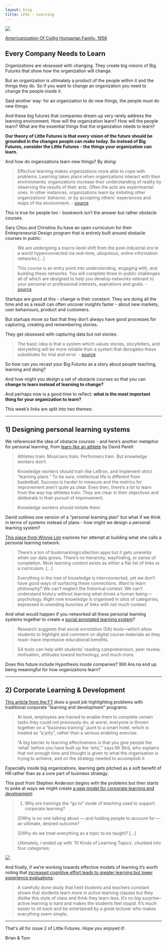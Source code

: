 ```yaml
---
layout: blog
title: LF02 - Learning
---
```


![](https://buttondown.s3.us-west-2.amazonaws.com/images/1c47e89d-3b40-4827-be53-6214f832294e.png) 

<div class="caption"><a href="http://images.google.com/hosted/life/3f2d83a24e3d253c.html">Americanization Of Csillig Hungarian Family, 1956</a></div>

## Every Company Needs to Learn
Organizations are obsessed with changing. They create big visions of Big Futures that show how the organization will change.

But an organization is ultimately a product of the people within it and the things they do. So if you want to change an organization you need to change the people inside it. 

Said another way: for an organization to do new things, the people must do new things.

And these big futures that companies dream up very rarely address the learning environment. How will the organization learn? How will the people learn? What are the essential things that the organization needs to learn?

**Our theory of Little Futures is that every vision of the future should be grounded in the changes people can make today. So instead of Big Futures, consider the Little Futures - the things your organization can learn.**

And how do organizations learn new things? By doing:

><span class="highlight">Effective learning makes organizations more able to cope with problems. Learning takes place when organizations interact with their environments: organizations increase their understanding of reality by observing the results of their acts</span>. Often the acts are experimental ones. In other instances, organizations learn by imitating other organizations' behavior, or by accepting others' experiences and maps of the environment. - [source](http://johnljerz.com/superduper/tlxdownloadsiteWEBSITEII/id167.html)

This is true for people too - bookwork isn’t the answer but rather obstacle courses.

Gary Chou and Christina Xu have an open curriculum for their Entrepreneurial Design program that is entirely built around obstacle courses in public:

>We are undergoing a macro-level shift from the post-industrial era to a world hyperconnected via real-time, ubiquitous, online information networks.[...]
>
>This course is an entry point into understanding, engaging with, and building these networks. <span class="highlight">You will complete three in-public challenges all of which are designed to help you develop networks relevant to your personal or professional interests, aspirations and goals</span>. - [source](https://docs.google.com/document/d/19Zlq4nQ5BgR-dkOKGqLua7fLkblcLksCNeHnJPkQlvQ/edit#heading=h.hsjpe2b9uweb)

Startups are good at this - change is their constant. They are doing all the time and as a result can often uncover insights faster - about new markets, user behaviours, product and customers.

But startups move so fast that they don’t always have good processes for capturing, creating and remembering stories. 

They get obsessed with capturing data but not stories:

><span class="highlight">The basic idea is that a system which values stories, storytellers, and storytelling will be more reliable than a system that derogates these substitutes for trial and error</span>. - [source](http://johnljerz.com/superduper/tlxdownloadsiteWEBSITEII/id15.html)

So how can you recast your Big Futures as a story about people teaching, learning and doing?

And how might you design a set of obstacle courses so that you can **change to learn instead of learning to change?**

And perhaps now is a good time to reflect: **what is the most important thing for your organization to learn?**

This week’s links are split into two themes:

---

## 1) Designing personal learning systems

We referenced the idea of obstacle courses - and here’s another metaphor for personal learning, from [learn like an athlete](https://www.perell.com/blog/learn-like-an-athlete) by David Perell:

>Athletes train. Musicians train. Performers train. But knowledge workers don’t. 
>
><span class="highlight">Knowledge workers should train like LeBron, and implement strict “learning plans.”</span> To be sure, intellectual life is different from basketball. Success is harder to measure and the metrics for improvement aren’t quite as clear. Even then, there’s a lot to learn from the way top athletes train. They are clear in their objectives and deliberate in their pursuit of improvement.
>
>Knowledge workers should imitate them.

David outlines one version of a “personal learning plan” but what if we think in terms of systems instead of plans - how might we design a personal learning system?

[This piece from Winnie Lim](https://winnielim.org/experiments/learning/designing-a-self-directed-learning-network-v0-3/) explores her attempt at building what she calls a personal learning network:

>There’s a ton of bookmarking/collection apps but it gets unwieldy when our data grows. There’s no hierarchy, wayfinding, or sense of completion. <span class="highlight">Most learning content exists as either a flat list of links or a curriculum.</span> [...]
>
>Everything in the tree of knowledge is interconnected, yet we don’t have good ways of surfacing these connections. Want to learn philosophy? We can’t neglect the historical context. We can’t understand history without learning what drives a human being — psychology. Right now knowledge is organised in silos of categories, expressed in unending bunches of links with not much context.

And what would happen if you networked all these personal learning systems together to create a [social annotated learning system](https://web.hypothes.is/blog/comment-reply-repeat-engaging-students-with-social-annotation/)?

>Research suggests that <span class="highlight">social annotation (SA) tools—which allow students to highlight and comment on digital course materials as they read—have impressive educational benefits</span>. 
>
>SA tools can help with students’ reading comprehension, peer review, motivation, attitudes toward technology, and much more.

Does this future include Hypothesis inside companies? Will Are.na end up being meaningful for how organizations learn?

---

## 2) Corporate Learning & Development

[This article from the FT](https://www.ft.com/content/697f3742-09a5-11e3-ad07-00144feabdc0) does a good job highlighting problems with traditional corporate “learning and development” programs:

>At best, employees are trained to enable them to complete certain tasks they could not previously do; <span class="highlight">at worst, everyone is thrown together on a “business training” jaunt to a smart hotel, which is treated as ”a jolly”, rather than a serious enabling exercise</span>.
>
>“A big barrier to learning effectiveness is that you give people the ‘what’ before you have built up the ‘why’,” says Mr Bird, who explains that <span class="highlight">not enough time and thought is given to what the organisation is trying to achieve, and on the strategy needed to accomplish it.</span>

Especially inside big organizations, learning gets pitched as a soft benefit of HR rather than as a core part of business strategy.

This post from Stephen Anderson begins with the problems but then starts to poke at ways we might create [a new model for corporate learning and development](https://medium.com/@stephenanderson/toward-a-new-model-for-corporate-learning-and-development-part-1-3729f0271e79):

>1) Why are trainings the “go to” mode of teaching used to support corporate learning?
>
>2)Why is no one talking about — and holding people to account for — an ultimate, desired outcome?
>
>3)Why do we treat everything as a topic to be taught? [...]
>
><span class="highlight">Ultimately, I ended up with ‘10 Kinds of Learning Topics’, chunked into four categories:</span>

 ![](https://buttondown.s3.us-west-2.amazonaws.com/images/3354817f-a7a0-45dd-9235-6243e75782be.png) 

And finally, if we’re working towards effective models of learning it’s worth noting that [increased cognitive effort leads to greater learning but lower experience evaluations](https://marginalrevolution.com/marginalrevolution/2019/09/active-learning-works-but-students-dont-like-it.html): 

>A carefully done study that held students and teachers constant shows that students learn more in active learning classes but they dislike this style of class and think they learn less. <span class="highlight">It’s no big surprise–active learning is hard and makes the students feel stupid. It’s much easier to sit back and be entertained by a great lecturer who makes everything seem simple</span>.

---

That's all for issue 2 of Little Futures. Hope you enjoyed it!

Brian & Tom